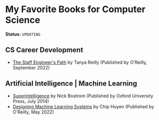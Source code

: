 # My Favorite Books for Computer Science

**Status:** `UPDATING`

## CS Career Development
- [The Staff Engineer's Path](https://learning.oreilly.com/library/view/the-staff-engineers/9781098118723/) by Tanya Reilly (Published by O'Reilly, September 2022)

## Artificial Intelligence | Machine Learning
- [Superintelligence](https://www.amazon.com/Superintelligence-Dangers-Strategies-Nick-Bostrom/dp/0198739834/ref=tmm_pap_swatch_0?_encoding=UTF8&qid=&sr=) by Nick Bostrom (Published by Oxford University Press, July 2014)
- [Designing Machine Learning Systems](https://learning.oreilly.com/library/view/designing-machine-learning/9781098107956/) by Chip Huyen (Published by O'Reilly, May 2022)
